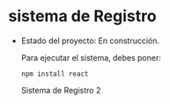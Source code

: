 <h1> sistema de Registro </h1>


- Estado del proyecto: En construcción.


  Para ejecutar el sistema, debes poner:

  ```npm install react ```

  Sistema de Registro 2
